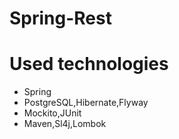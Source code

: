 # Spring-Rest

# Used technologies

* Spring
* PostgreSQL,Hibernate,Flyway
* Mockito,JUnit
* Maven,Sl4j,Lombok

